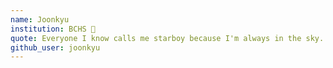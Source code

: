 ```yaml
---
name: Joonkyu
institution: BCHS 🚩
quote: Everyone I know calls me starboy because I'm always in the sky.
github_user: joonkyu
---
```

